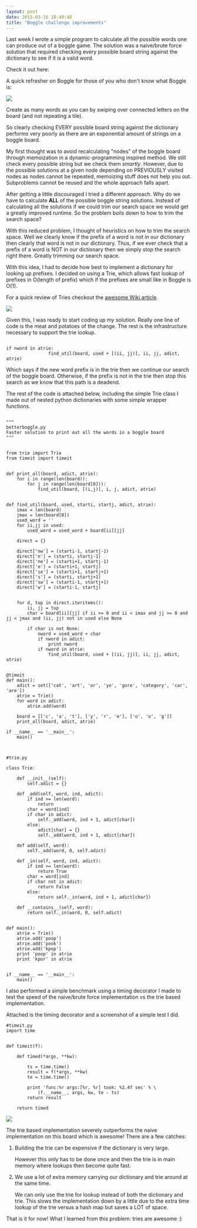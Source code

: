 ```yaml
---
layout: post
date: 2015-03-16 18:49:48
title: "Boggle challenge improvements"
---
```

Last week I wrote a simple program to calculate all the possible words one can produce out of a boggle game. The solution was a naive/brute force solution
that required checking every possible board string against the dictionary to see if it is a valid word.

Check it out here:

A quick refresher on Boggle for those of you who don't know what Boggle is:

<image src="http://www.blogcdn.com/blog.games.com/media/2013/02/mzl.dzqiyeiz.640x960-75.jpg"> </image>

Create as many words as you can by swiping over connected letters on the board (and not repeating a tile). 

So clearly checking EVERY possible board string against the dictionary performs very poorly as there are an exponential amount of strings on a boggle board. 

My first thought was to avoid recalculating "nodes" of the boggle board through memoization in a dynamic-programming inspired method. We still check every possible string but we check them *smartly*. However, due to the possible solutions at a given node depending on PREVIOUSLY visited nodes as nodes cannot be repeated, memoizing stuff does not help you out. Subproblems cannot be reused and the whole approach falls apart. 

After getting a little discouraged I tried a different approach. Why do we have to calculate **ALL** of the possible boggle string solutions. Instead of calculating all the solutions if we could trim our search space we would get a greatly improved runtime. So the problem boils down to how to trim the search space?

With this reduced problem, I thought of heuristics on how to trim the search space. Well we clearly know if the prefix of a word is not in our dictionary then clearly that word is not in our dictionary. Thus, if we ever check that a prefix of a word is NOT in our dictionary then we simply stop the search right there. Greatly trimming our search space.  

With this idea, I had to decide how best to implement a dictionary for looking up prefixes. I decided on using a Trie, which allows fast lookup of prefixes in O(length of prefix) which if the prefixes are small like in Boggle is O(1). 

For a quick review of Tries checkout the <a href="http://en.wikipedia.org/wiki/Trie">awesome Wiki article</a>.

<image class="center-75" src="http://upload.wikimedia.org/wikipedia/commons/thumb/b/be/Trie_example.svg/400px-Trie_example.svg.png"></image>

Given this, I was ready to start coding up my solution. Really one line of code is the meat and potatoes of the change. The rest is the infrastructure necessary to support the trie lookup. 

```

if nword in atrie:
                find_util(board, used + [(ii, jj)], ii, jj, adict, atrie)

```

Which says if the new word prefix is in the trie then we continue our search of the boggle board. Otherwise, if the prefix is not in the trie then stop this search as we know that this path is a deadend. 

The rest of the code is attached below, including the simple Trie class I made out of nested python dictionaries with some simple wrapper functions. 


```

"""
betterboggle.py
Faster solution to print out all the words in a boggle board
"""


from trie import Trie
from timeit import timeit


def print_all(board, adict, atrie):
    for i in range(len(board)):
        for j in range(len(board[0])):
            find_util(board, [(i,j)], i, j, adict, atrie)


def find_util(board, used, starti, startj, adict, atrie):
    imax = len(board)
    jmax = len(board[0])
    used_word = ''
    for ii,jj in used:
        used_word = used_word + board[ii][jj]

    direct = {}

    direct['nw'] = (starti-1, startj-1)
    direct['n'] = (starti, startj-1)
    direct['ne'] = (starti+1, startj-1)
    direct['e'] = (starti+1, startj)
    direct['se'] = (starti+1, startj+1)
    direct['s'] = (starti, startj+1)
    direct['sw'] = (starti-1, startj+1)
    direct['w'] = (starti-1, startj)


    for d, tup in direct.iteritems():
        ii, jj = tup
        char = board[ii][jj] if ii >= 0 and ii < imax and jj >= 0 and jj < jmax and (ii, jj) not in used else None

        if char is not None:
            nword = used_word + char
            if nword in adict:
                print nword
            if nword in atrie:
                find_util(board, used + [(ii, jj)], ii, jj, adict, atrie)


@timeit
def main():
    adict = set(['cat', 'art', 'or', 'yo', 'gore', 'category', 'car', 'are'])
    atrie = Trie()
    for word in adict:
        atrie.add(word)

    board = [['c', 'a', 't'], ['y', 'r', 'e'], ['o', 'o', 'g']]
    print_all(board, adict, atrie)

if __name__ == '__main__':
    main()



```


```
#trie.py

class Trie:

    def __init__(self):
        self.adict = {}

    def _add(self, word, ind, adict):
        if ind >= len(word):
            return
        char = word[ind]
        if char in adict:
            self._add(word, ind + 1, adict[char])
        else:
            adict[char] = {}
            self._add(word, ind + 1, adict[char])

    def add(self, word):
        self._add(word, 0, self.adict)

    def _in(self, word, ind, adict):
        if ind >= len(word):
            return True
        char = word[ind]
        if char not in adict:
            return False
        else:
            return self._in(word, ind + 1, adict[char])

    def __contains__(self, word):
        return self._in(word, 0, self.adict)


def main():
    atrie = Trie()
    atrie.add('poop')
    atrie.add('pook')
    atrie.add('kpop')
    print 'poop' in atrie
    print 'kpor' in atrie


if __name__ == '__main__':
    main()

```

I also performed a simple benchmark using a timing decorator I made to test the speed of the naive/brute force implementation vs the trie based implementation. 

Attached is the timing decorator and a screenshot of a simple test I did. 

```
#timeit.py
import time


def timeit(f):

    def timed(*args, **kw):

        ts = time.time()
        result = f(*args, **kw)
        te = time.time()

        print 'func:%r args:[%r, %r] took: %2.4f sec' % \
            (f.__name__, args, kw, te - ts)
        return result

    return timed

```

<image class="center-75" src="/-blog/assets/images/bog.png"></image>

The trie based implementation severely outperforms the naive implementation on this board which is awesome! There are a few catches:

1. <div><p>Building the trie can be expensive if the dictionary is very large.</p><p>However this only has to be done once and then the trie is in main memory where lookups then become quite fast.</p></div>
2. <div><p>We use a lot of extra memory carrying our dictionary and trie around at the same time.</p><p>We can only use the trie for lookup instead of both the dictionary and trie. This slows the implementation down by a little due to the extra time lookup of the trie versus a hash map but saves a LOT of space.</p></div>

That is it for now! 
What I learned from this problem:
tries are awesome :)


